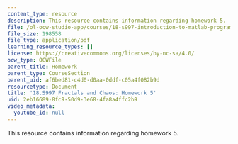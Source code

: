 ```yaml
---
content_type: resource
description: This resource contains information regarding homework 5.
file: /ol-ocw-studio-app/courses/18-s997-introduction-to-matlab-programming-fall-2011/2eb166898fc950d93e684fa8a4ffc2b9_MIT18_S997F11_Homework_5.pdf
file_size: 198558
file_type: application/pdf
learning_resource_types: []
license: https://creativecommons.org/licenses/by-nc-sa/4.0/
ocw_type: OCWFile
parent_title: Homework
parent_type: CourseSection
parent_uid: af6bed81-c4d0-d0aa-0ddf-c05a4f082b9d
resourcetype: Document
title: '18.S997 Fractals and Chaos: Homework 5'
uid: 2eb16689-8fc9-50d9-3e68-4fa8a4ffc2b9
video_metadata:
  youtube_id: null
---
```

This resource contains information regarding homework 5.